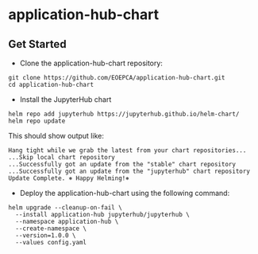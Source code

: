 # application-hub-chart

## Get Started

- Clone the application-hub-chart repository:
```
git clone https://github.com/EOEPCA/application-hub-chart.git
cd application-hub-chart
```

- Install the JupyterHub chart 
```
helm repo add jupyterhub https://jupyterhub.github.io/helm-chart/
helm repo update
```

This should show output like:
```
Hang tight while we grab the latest from your chart repositories...
...Skip local chart repository
...Successfully got an update from the "stable" chart repository
...Successfully got an update from the "jupyterhub" chart repository
Update Complete. ⎈ Happy Helming!⎈
```

- Deploy the application-hub-chart using the following command:
```
helm upgrade --cleanup-on-fail \
  --install application-hub jupyterhub/jupyterhub \
  --namespace application-hub \
  --create-namespace \
  --version=1.0.0 \
  --values config.yaml
```


